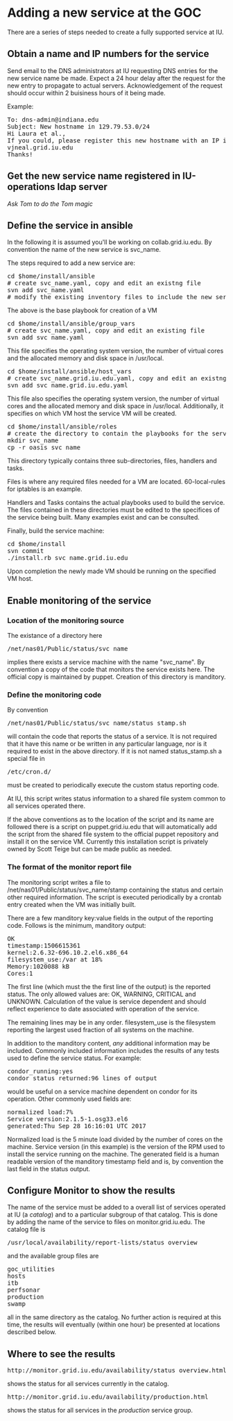 # Adding a new service at the GOC

There are a series of steps needed to create a fully supported service at IU.

## Obtain a name and IP numbers for the service

Send email to the DNS administrators at IU requesting DNS entries for the new service name be made.
Expect a 24 hour delay after the request for the new entry to propagate to actual servers.
Acknowledgement of the request should occur within 2 buisiness hours of it being made.

Example:
<pre>
To: dns-admin@indiana.edu
Subject: New hostname in 129.79.53.0/24
Hi Laura et al.,
If you could, please register this new hostname with an IP in the 129.79.53.0/24 range (VLAN 259's public IP range):
vjneal.grid.iu.edu
Thanks!
</pre>

## Get the new service name registered in IU-operations ldap server

*Ask Tom to do the Tom magic*

## Define the service in ansible

In the following it is assumed you'll be working on collab.grid.iu.edu.
By convention the name of the new service is svc_name.

The steps required to add a new service are:
<pre>
cd $home/install/ansible
# create svc_name.yaml, copy and edit an existng file
svn add svc_name.yaml
# modify the existing inventory files to include the new service
</pre>
The above is the base playbook for creation of a VM

<pre>
cd $home/install/ansible/group_vars
# create svc_name.yaml, copy and edit an existing file
svn add svc_name.yaml
</pre>
This file specifies the operating system version, the number of virtual cores and the allocated memory and disk
space in /usr/local.

<pre>
cd $home/install/ansible/host_vars
# create svc_name.grid.iu.edu.yaml, copy and edit an existng file
svn add svc_name.grid.iu.edu.yaml
</pre>
This file also specifies the operating system version, the number of virtual cores and the allocated memory and disk
space in /usr/local. Additionally, it specifies on which VM host the service VM will be created.

<pre>
cd $home/install/ansible/roles
# create the directory to contain the playbooks for the service
mkdir svc_name
cp -r oasis svc_name
</pre>
This directory typically contains three sub-directories, files, handlers and tasks.

Files is where any required files needed for a VM are located. 60-local-rules for iptables is an example.

Handlers and Tasks contains the actual playbooks used to build the service.
The files contained in these directories must be edited to the specifices of the service being built.
Many examples exist and can be consulted.
 
Finally, build the service machine:
<pre>
cd $home/install
svn commit
./install.rb svc_name.grid.iu.edu
</pre>
Upon completion the newly made VM should be running on the specified VM host.

## Enable monitoring of the service

### Location of the monitoring source

The existance of a directory here
<pre>
/net/nas01/Public/status/svc_name
</pre>
implies there exists a service machine with the name "svc_name". By convention a copy of
the code that monitors the service exists here. The official copy is maintained by
puppet. Creation of this directory is manditory.

### Define the monitoring code

By convention 
<pre>
/net/nas01/Public/status/svc_name/status_stamp.sh
</pre>
will contain the code that reports the status of a service. It is not required that
it have this name or be written in any particular language,
nor is it required to exist in the above directory. If it is not named status_stamp.sh a special file in
<pre>
/etc/cron.d/
</pre>
must be created to periodically execute the custom status reporting code.

At IU, this script writes status information to a shared file system common to
all services operated there.

If the above conventions as to the location of the script and its name are followed
there is a script on puppet.grid.iu.edu that will automatically add the script
from the shared file system to the official puppet repository and install it
on the service VM. Currently this installation script is privately owned by
Scott Teige but can be made public as needed.

### The format of the monitor report file

The monitoring script writes a file to /net/nas01/Public/status/svc_name/stamp
containing the status and certain other required information. The script is executed
periodically by a crontab entry created when the VM was initially built.

There are a few manditory key:value fields in the output of the reporting code. Follows
is the minimum, manditory output:
<pre>
OK
timestamp:1506615361
kernel:2.6.32-696.10.2.el6.x86_64
filesystem_use:/var at 18%
Memory:1020088 kB
Cores:1
</pre>

The first line (which must the the first line of the output) is the reported status. The only allowed
values are: OK, WARNING, CRITICAL and UNKNOWN. Calculation of the value is service dependent and should
reflect experience to date associated with operation of the service.

The remaining lines may be in any order. filesystem_use is the filesystem reporting the largest
used fraction of all systems on the machine.

In addition to the manditory content, *any* additional information may be included. Commonly included
information includes the results of any tests used to define the service status. For example:
<pre>
condor_running:yes
condor_status returned:96 lines of output
</pre>
would be useful on a service machine dependent on condor for its operation.
Other commonly used fields are:
<pre>
normalized load:7%
Service version:2.1.5-1.osg33.el6
generated:Thu Sep 28 16:16:01 UTC 2017
</pre>
Normalized load is the 5 minute load divided by the number of cores on the machine. Service version (in this example)
is the version of the RPM used to install the service running on the machine. The generated field is
a human readable version of the manditory timestamp field and is, by convention the last field in the status
output.

## Configure Monitor to show the results

The name of the service must be added to a overall list of services operated at IU 
(a *catalog*) and to a particular subgroup of that catalog. This is done by adding
the name of the service to files on monitor.grid.iu.edu. The catalog file is
<pre>
/usr/local/availability/report-lists/status_overview
</pre>
and the available group files are
<pre>
goc_utilities
hosts
itb
perfsonar
production
swamp
</pre>
all in the same directory as the catalog. No further action is required at this time, the
results will eventually (within one hour) be presented at locations described below.

## Where to see the results

<pre>
http://monitor.grid.iu.edu/availability/status_overview.html
</pre>
shows the status for all services currently in the catalog.
<pre>
http://monitor.grid.iu.edu/availability/production.html
</pre>
shows the status for all services in the *production* service group.
